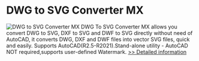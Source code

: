 # DWG to SVG Converter MX
![DWG to SVG Converter MX](https://mycommerce.akamaized.net/api/pimages/P300053218/BIG/300053218.GIF)
DWG To SVG Converter MX allows you convert DWG to SVG, DXF to SVG and DWF to SVG directly without need of AutoCAD, it converts DWG, DXF and DWF files into vector SVG files, quick and easily. Supports AutoCAD(R2.5-R2021).Stand-alone utility - AutoCAD NOT required,supports user-defined Watermark.
[>> Detailed information](https://secure.shareit.com/shareit/product.html?productid=300053218&affiliateid=200057808)